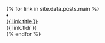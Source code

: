 <!-- <h3 id="publications" style="margin: 2px 0px -15px;">Posts</h3> -->
<div class="publications">
<!-- <ol class="bibliography"> -->
{% for link in site.data.posts.main %}
<li>
<!-- <div class="pub-row"> -->
  <div class="col-sm-9" style="position: relative;padding-right: 15px;padding-left: 0px;">
      <div class="title"><a href="{{ link.pdf }}">{{ link.title }}</a></div>
      <div class="tldr">{{ link.tldr }}</div>
      </div>
  <!-- </div> -->
</div>
</li>
{% endfor %}
<!-- </ol> -->
</div>
